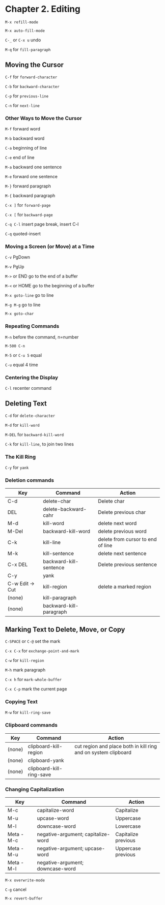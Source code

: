 # Chapter 2. Editing

`M-x refill-mode`

`M-x auto-fill-mode`

`C-_` or `C-x u` undo

`M-q` for `fill-paragraph`

## Moving the Cursor

`C-f` for `forward-character`

`C-b` for `backward-character`

`C-p` for `previous-line`

`C-n` for `next-line`

### Other Ways to Move the Cursor

`M-f` forward word

`M-b` backward word

`C-a` beginning of line

`C-e` end of line

`M-a` backward one sentence

`M-e` forward one sentence

`M-}` forward paragraph

`M-{` backward paragraph

`C-x ]` for `forward-page`

`C-x [` for `backward-page`

`C-q C-l` insert page break, insert C-l

`C-q` quoted-insert

### Moving a Screen (or Move) at a Time

`C-v` PgDown

`M-v` PgUp

`M->` or END go to the end of a buffer

`M-<` or HOME go to the beginning of a buffer

`M-x goto-line` go to line

`M-g M-g` go to line

`M-x goto-char`

### Repeating Commands

`M-n` before the command, n=number

`M-500 C-n`

`M-5` or `C-u 5` equal

`C-u` equal 4 time

### Centering the Display

`C-l` recenter command

## Deleting Text

`C-d` for `delete-character`

`M-d` for `kill-word`

`M-DEL` for `backward-kill-word`

`C-k` for `kill-line`, to join two lines

### The Kill Ring

`C-y` for `yank`

### Deletion commands

| Key | Command | Action |
| -- | -- | -- |
| C-d | delete-char | Delete char |
| DEL | delete-backward-cahr | Delete previous char |
| M-d | kill-word | delete next word |
| M-Del | backward-kill-word | delete previous word |
| C-k | kill-line | delete from cursor to end of line |
| M-k | kill-sentence | delete next sentence |
| C-x DEL | backward-kill-sentence | Delete previous sentence |
| C-y | yank | |
| C-w Edit -> Cut | kill-region | delete a marked region |
| (none) | kill-paragraph | |
| (none) | backward-kill-paragraph | |

## Marking Text to Delete, Move, or Copy

`C-SPACE` or `C-@` set the mark

`C-x C-x` for `exchange-point-and-mark`

`C-w` for `kill-region`

`M-h` mark paragraph

`C-x h` for `mark-whole-buffer`

`C-x C-p` mark the current page

### Copying Text

`M-w` for `kill-ring-save`


### Clipboard commands

| Key | Command | Action |
| -- | -- | -- |
| (none) | clipboard-kill-region | cut region and place both in kill ring and on system clipboard |
| (none) | clipboard-yank | |
| (none) | clipboard-kill-ring-save | |

### Changing Capitalization

| Key | Command | Action |
| -- | -- | -- |
| M-c | capitalize-word | Capitalize |
| M-u | upcase-word | Uppercase |
| M-l | downcase-word | Lowercase |
| Meta - M-c | negative-argument; capitalize-word | Capitalize previous |
| Meta - M-u | negative-argument; upcase-word | Uppercase previous |
| Meta - M-l | negative-argument; downcase-word | |

`M-x overwrite-mode`

`C-g` cancel

`M-x revert-buffer`
